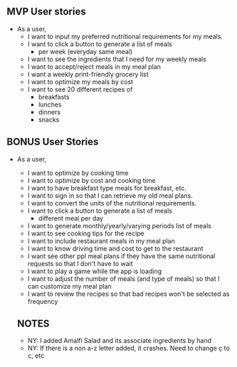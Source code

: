 ## MVP User stories
* As a user,
  + I want to input my preferred nutritional requirements for my meals.
  + I want to click a button to generate a list of meals
    - per week (everyday same meal)
  + I want to see the ingredients that I need for my weekly meals
  + I want to accept/reject meals in my meal plan
  + I want a weekly print-friendly grocery list
  + I want to optimize my meals by cost
  + I want to see 20 different recipes of
    - breakfasts
    - lunches
    - dinners
    - snacks

## BONUS User Stories
* As a user,
  + I want to optimize by cooking time
  + I want to optimize by cost and cooking time
  + I want to have breakfast type meals for breakfast, etc.
  + I want to sign in so that I can retrieve my old meal plans.
  + I want to convert the units of the nutritional requirements.
  + I want to click a button to generate a list of meals
    - different meal per day
  + I want to generate monthly/yearly/varying periods list of meals 
  + I want to see cooking tips for the recipe
  + I want to include restaurant meals in my meal plan
  + I want to know driving time and cost to get to the restaurant
  + I want see other ppl meal plans if they have the same nutritional requests so that I don't have to wait
  + I want to play a game while the app is loading
  + I want to adjust the number of meals (and type of meals) so that I can customize my meal plan
  + I want to review the recipes so that bad recipes won't be selected as frequency


  ## NOTES
   + NY: I added Amalfi Salad and its associate ingredients by hand
   + NY: If there is a non a-z letter added, it crashes.  Need to change ç to c, etc